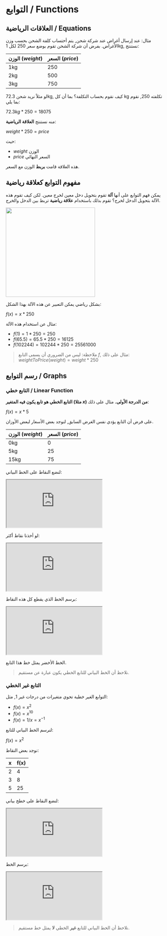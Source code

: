 # التوابع / Functions

## العلاقات الرياضية / Equations

مثال: عند إرسال أغراض عند شركة شحن, يتم أحتساب كلفة الشحن بحسب وزن الأغراض.
بفرض أن شركة الشحن تقوم بوضع سعر 250 لكل 1kg, نستنتج:

| الوزن ($weight$) | السعر ($price$) |
|-------|-------|
| 1kg   | 250   |
| 2kg   | 500   |
| 3kg   | 750   |

لو مثلاً نريد شحن 72.3kg, كيف نقوم بحساب التكلفة؟ بما أن كل kg تكلفته 250, نقوم بما يلي:

$72.3kg * 250 = 18075$

منه نستنتج **العلاقة الرياضية**:

$weight * 250 = price$

حيث:
- $weight$ الوزن
- $price$ السعر النهائي

هذه العلاقة قامت **بربط** الوزن مع السعر.

## مفهوم التوابع كعلاقة رياضية

يمكن فهم التوابع على أنها **آلة** تقوم بتحويل دخل معين لخرج معين. لكن كيف تقوم هذه الآلة بتحويل الدخل لخرج؟ تقوم بذلك باستخدام **علاقة رياضية** تربط بين الدخل والخرج.

<img width="280" src="https://storage.overcoder.dev/f/fee8525ebb634aa38f72/?dl=1">

بشكل رياضي يمكن التعبير عن هذه الآلة بهذا الشكل:

$f(x) = x * 250$

مثال عن استخدام هذه الآلة:

- $f(1) = 1 * 250 = 250$
- $f(65.5) = 65.5 * 250 = 16125$
- $f(102244) = 102244 * 250 = 25561000$

> ملاحظة: ليس من الضروري أن يسمى التابع $f$, مثال على ذلك:
> $weightToPrice(weight) = weight * 250$

## رسم التوابع / Graphs

### التابع خطي / Linear Function

**التابع الخطي هو تابع يكون فيه المتغير (مثلا $x$) من الدرجة الأولى.** مثال على ذلك:

$f(x) = x * 5$

على فرض أن التابع يؤدي نفس الغرض السابق, لنوجد بعض الأسعار لبعض الأوزان.

| الوزن ($weight$) | السعر ($price$) |
|-------|-------|
| 0kg   | 0     |
| 5kg   | 25    |
| 15kg  | 75    |

لنضع النقاط على الخط البياني:

<iframe class="desmos-chart" src="https://www.desmos.com/calculator/umhlge5qhl?embed"></iframe>

لو أخذنا نقاط أكثر:

<iframe class="desmos-chart" src="https://www.desmos.com/calculator/uaxysg8uve?embed"></iframe>

برسم الخط الذي يقطع كل هذه النقاط:

<iframe class="desmos-chart" src="https://www.desmos.com/calculator/q2buj0ucpw?embed"></iframe>

الخط الأخضر يمثل خط هذا التابع.

> نلاحظ أن الخط البياني للتابع الخطي يكون عبارة عن مستقيم.

### التابع غير الخطي

التوابع الغير خطية تحوي متغيرات من درجات غير 1, مثل:

- $f(x) = x^2$
- $f(x) = x^{10}$
- $f(x) = 1/x = x^{-1}$

لنرسم الخط البياني للتابع:

$f(x) = x^2$

نوجد بعض النقاط:

| x     | f(x)  |
|-------|-------|
| 2     | 4     |
| 3     | 8     |
| 5     | 25    |

لنضع النقاط على خطح بياني:

<iframe class="desmos-chart" src="https://www.desmos.com/calculator/hnoonanbmx?embed"></iframe>

برسم الخط:

<iframe class="desmos-chart" src="https://www.desmos.com/calculator/nc0qletq9b?embed"></iframe>

> نلاحظ أن الخط البياني للتابع **غير** الخطي **لا** يمثل خط مستقيم.
